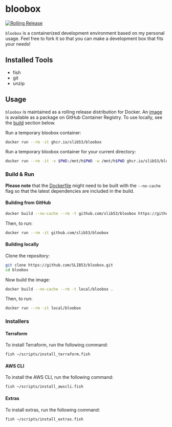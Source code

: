 # bloobox

[![Rolling Release](https://github.com/SLIB53/bloobox/actions/workflows/rolling-release.yaml/badge.svg)](https://github.com/SLIB53/bloobox/actions/workflows/rolling-release.yaml)

`bloobox` is a containerized development environment based on my personal usage.
Feel free to fork it so that you can make a development box that fits your
needs!

## Installed Tools

- fish
- git
- unzip

## Usage

`bloobox` is maintained as a rolling release distribution for Docker. An [image](https://github.com/SLIB53/bloobox/pkgs/container/bloobox)
is available as a package on GitHub Container Registry.
To use locally, see the [build](#build) section below.

Run a temporary bloobox container:

```sh
docker run --rm -it ghcr.io/slib53/bloobox
```

Run a temporary bloobox container for your current directory:

```sh
docker run --rm -it -v $PWD:/mnt/h$PWD -w /mnt/h$PWD ghcr.io/slib53/bloobox
```

### Build & Run

**Please note** that the [Dockerfile](Dockerfile) might need to be built with
the `--no-cache` flag so that the latest dependencies are included in the build.

#### Building from GitHub

```sh
docker build --no-cache --rm -t github.com/slib53/bloobox https://github.com/SLIB53/bloobox.git#main
```

Then, to run:

```sh
docker run --rm -it github.com/slib53/bloobox
```

#### Building locally

Clone the repository:

```sh
git clone https://github.com/SLIB53/bloobox.git
cd bloobox
```

Now build the image:

```sh
docker build --no-cache --rm -t local/bloobox .
```

Then, to run:

```sh
docker run --rm -it local/bloobox
```

### Installers

#### Terraform

To install Terraform, run the following command:

```sh
fish ~/scripts/install_terraform.fish
```

#### AWS CLI

To install the AWS CLI, run the following command:

```sh
fish ~/scripts/install_awscli.fish
```

#### Extras

To install extras, run the following command:

```sh
fish ~/scripts/install_extras.fish
```

